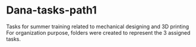 # Dana-tasks-path1
Tasks for summer training related to mechanical designing and 3D printing
For organization purpose, folders were created to represent the 3 assigned tasks.  
